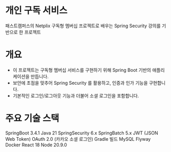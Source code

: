 # 개인 구독 서비스
패스트캠퍼스의 Netplix 구독형 멤버십 프로젝트로 배우는 Spring Security 강의를 기반으로 한 프로젝트

# 개요

- 이 프로젝트는 구독형 멤버십 서비스를 구현하기 위해 Spring Boot 기반의 애플리케이션을 만듭니다.
- 보안에 초점을 맞추어 Spring Security 를 활용하고, 인증과 인가 기능을 구현합니다.
- 기본적인 로그인/로그아웃 기능과 더불어 소셜 로그인을 포함합니다.

# 주요 기술 스택

SpringBoot 3.4.1
Java 21
SpringSecurity 6.x
SpringBatch 5.x
JWT (JSON Web Token)
OAuth 2.0 (카카오 소셜 로그인)
Gradle 빌드
MySQL
Flyway
Docker
React 18
Node 20.9.0
